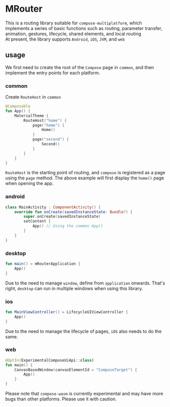 # MRouter

This is a routing library suitable for `compose-multiplatform`, which implements a series of basic functions such as routing, parameter transfer, animation, gestures, lifecycle, shared elements, and local routing<br>
At present, the library supports `Android`, `iOS`, `JVM`, and `web`

## usage
We first need to create the root of the `Compose` page in `common`, and then implement the entry points for each platform. 

### common
Create `RouteHost` in `common`

```kotlin
@Composable
fun App() {
    MaterialTheme {
        RouteHost("home") {
            page("home") {
                Home()
            }
            page("second") {
                Second()
            }
        }
    }
}
```

`RouteHost` is the starting point of routing, and `compose` is registered as a page using the `page` method. The above example will first display the `home()` page when opening the app.
### android

```kotlin
class MainActivity : ComponentActivity() {
    override fun onCreate(savedInstanceState: Bundle?) {
        super.onCreate(savedInstanceState)
        setContent {
            App() // Using the common App()
        }
    }
}
```

### desktop

```kotlin
fun main() = mRouterApplication {
    App()
}
```

Due to the need to manage `window`, define from `application` onwards. That's right, `desktop` can run in multiple windows when using this library.

### ios

```kotlin
fun MainViewController() = LifecycleUIViewController {
    App()
}
```

Due to the need to manage the lifecycle of pages, `iOS` also needs to do the same.

### web

```kotlin
@OptIn(ExperimentalComposeUiApi::class)
fun main() {
    CanvasBasedWindow(canvasElementId = "ComposeTarget") {
        App()
    }
}
```

Please note that `compose-wasm` is currently experimental and may have more bugs than other platforms. Please use it with caution.
